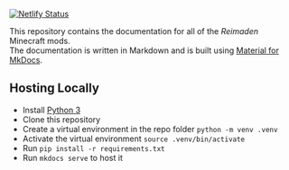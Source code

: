 [![Netlify Status](https://api.netlify.com/api/v1/badges/03d06ab6-01e9-4c6e-b806-a30d6ec5966f/deploy-status)](https://app.netlify.com/sites/reimaden-mods-documentation/deploys)

This repository contains the documentation for all of the *Reimaden* Minecraft mods.  
The documentation is written in Markdown and is built using [Material for MkDocs](https://squidfunk.github.io/mkdocs-material/).

## Hosting Locally

- Install [Python 3](https://www.python.org/downloads/)
- Clone this repository
- Create a virtual environment in the repo folder `python -m venv .venv`
- Activate the virtual environment `source .venv/bin/activate`
- Run `pip install -r requirements.txt`
- Run `mkdocs serve` to host it